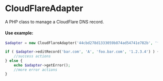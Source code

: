 CloudFlareAdapter
=================

A PHP class to manage a CloudFlare DNS record.


#### Use example:
```php
$adapter = new CloudFlareAdapter('44cbd278d1333059b874ad54741e782b', 'foo@bar.com');

if ( $adapter->editRecord('bar.com', 'A', 'foo.bar.com', '1.2.3.4') ) {
	//success actions
} else {
	echo $adapter->getError();
	//more error actions
}
```
